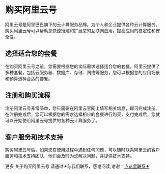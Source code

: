 # 购买阿里云号

阿里云号是阿里巴巴旗下的云计算服务品牌，为个人和企业提供各种云计算服务。购买阿里云号可以帮助您快速搭建和扩展您的互联网应用，提高应用的稳定性和安全性。

## 选择适合您的套餐

在购买阿里云号之前，您需要根据您的实际需求选择适合您的套餐。阿里云提供了多种套餐，包括云服务器、数据库、存储、网络等服务，您可以根据您的应用场景和预算选择合适的套餐。

## 注册和购买流程

注册阿里云号非常简单，您只需要在阿里云官网上填写相关信息，即可完成注册。在注册完成后，您可以根据您的需求选择相应的套餐进行购买，支付完成后，您就可以开始使用阿里云号提供的各种云计算服务了。

## 客户服务和技术支持

购买阿里云号后，如果您在使用过程中遇到任何问题，可以随时联系阿里云的客户服务和技术支持团队，他们会及时为您解决问题，并提供技术支持。

更多 关于购买阿里云号 请通过✈与我们联系，感谢阅读,谢谢！[点这里联系✈](https://d.k02.cc)